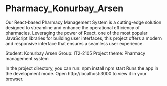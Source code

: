 # Pharmacy_Konurbay_Arsen
Our React-based Pharmacy Management System is a cutting-edge solution designed to streamline and enhance the operational efficiency of pharmacies. Leveraging the power of React, one of the most popular JavaScript libraries for building user interfaces, this project offers a modern and responsive interface that ensures a seamless user experience.

Student: Konurbay Arsen
Group: IT2-2105
Project theme: Pharmacy management system

In the project directory, you can run:
npm install
npm start
Runs the app in the development mode.
Open http://localhost:3000 to view it in your browser.
